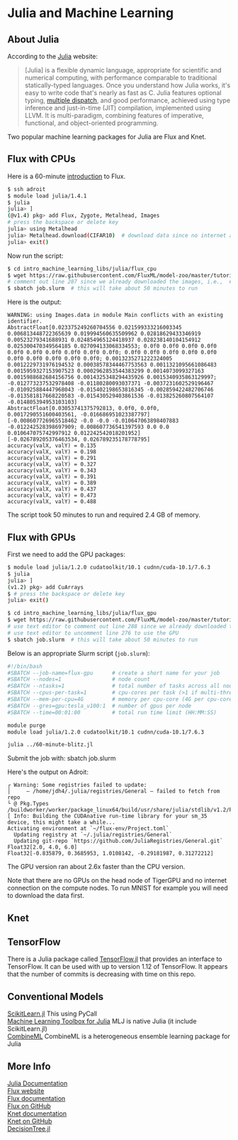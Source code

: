 # Julia and Machine Learning

## About Julia

According to the [Julia](https://docs.julialang.org/en/v1/) website:

> [Julia] is a flexible dynamic language, appropriate for scientific and numerical computing, with performance comparable to traditional statically-typed languages. Once you understand how Julia works, it's easy to write code that's nearly as fast as C. Julia features optional typing, [multiple dispatch](https://en.wikipedia.org/wiki/Multiple_dispatch), and good performance, achieved using type inference and just-in-time (JIT) compilation, implemented using LLVM. It is multi-paradigm, combining features of imperative, functional, and object-oriented programming.

Two popular machine learning packages for Julia are Flux and Knet.

## Flux with CPUs

Here is a 60-minute [introduction](https://github.com/FluxML/model-zoo/blob/master/tutorials/60-minute-blitz.jl) to Flux.

```bash
$ ssh adroit
$ module load julia/1.4.1
$ julia
julia> ]
(@v1.4) pkg> add Flux, Zygote, Metalhead, Images
# press the backspace or delete key
julia> using Metalhead
julia> Metalhead.download(CIFAR10)  # download data since no internet access on compute nodes
julia> exit()
```

Now run the script:

```bash
$ cd intro_machine_learning_libs/julia/flux_cpu
$ wget https://raw.githubusercontent.com/FluxML/model-zoo/master/tutorials/60-minute-blitz.jl
# comment out line 287 since we already downloaded the images, i.e.,  #Metalhead.download(CIFAR10)
$ sbatch job.slurm  # this will take about 50 minutes to run
```

Here is the output:

```
WARNING: using Images.data in module Main conflicts with an existing identifier.
AbstractFloat[0.023375249260704556 0.021599333216003345 0.006813448722365639 0.019994560635509962 0.02818629433346919 0.00523279341688931 0.024854965124418937 0.028238140104154912 0.025300470349564185 0.027094133068334553; 0.0f0 0.0f0 0.0f0 0.0f0 0.0f0 0.0f0 0.0f0 0.0f0 0.0f0 0.0f0; 0.0f0 0.0f0 0.0f0 0.0f0 0.0f0 0.0f0 0.0f0 0.0f0 0.0f0 0.0f0; 0.0013235271222324005 0.0012229731976194532 0.00038578344467753563 0.0011321095661086483 0.0015959327153907523 0.0002962853544383299 0.0014073099327163 0.0015988682684156756 0.0014325348294435926 0.0015340935863129997; -0.012773237532978408 -0.01180280093037371 -0.0037231602529196467 -0.010925884447968043 -0.015402198653816345 -0.002859422482706746 -0.013581817668220583 -0.015430529403861536 -0.013825260807564107 -0.014805394953103103]
AbstractFloat[0.03053741375792813, 0.0f0, 0.0f0, 0.0017290551600403561, -0.016686951023387797]
[-0.008607726965518462 -0.0 -0.0 -0.010647063898407883 -0.012242528398697909; 0.008607736541397593 0.0 0.0 0.010647075742997912 0.012242542018201952]
[-0.026789205376463534, 0.026789235178778795]
accuracy(valX, valY) = 0.135
accuracy(valX, valY) = 0.198
accuracy(valX, valY) = 0.291
accuracy(valX, valY) = 0.327
accuracy(valX, valY) = 0.343
accuracy(valX, valY) = 0.391
accuracy(valX, valY) = 0.389
accuracy(valX, valY) = 0.437
accuracy(valX, valY) = 0.473
accuracy(valX, valY) = 0.488
```

The script took 50 minutes to run and required 2.4 GB of memory.

## Flux with GPUs

First we need to add the GPU packages:

```bash
$ module load julia/1.2.0 cudatoolkit/10.1 cudnn/cuda-10.1/7.6.3
$ julia
julia> ]
(v1.2) pkg> add CuArrays
$ # press the backspace or delete key
julia> exit()
```



```bash
$ cd intro_machine_learning_libs/julia/flux_gpu
$ wget https://raw.githubusercontent.com/FluxML/model-zoo/master/tutorials/60-minute-blitz.jl
# use text editor to comment out line 288 since we already downloaded the images
# use text editor to uncomment line 276 to use the GPU
$ sbatch job.slurm  # this will take about 50 minutes to run
```

Below is an appropriate Slurm script (`job.slurm`):

```bash
#!/bin/bash
#SBATCH --job-name=flux-gpu      # create a short name for your job
#SBATCH --nodes=1                # node count
#SBATCH --ntasks=1               # total number of tasks across all nodes
#SBATCH --cpus-per-task=1        # cpu-cores per task (>1 if multi-threaded tasks)
#SBATCH --mem-per-cpu=4G         # memory per cpu-core (4G per cpu-core is default)
#SBATCH --gres=gpu:tesla_v100:1  # number of gpus per node
#SBATCH --time=00:01:00          # total run time limit (HH:MM:SS)

module purge
module load julia/1.2.0 cudatoolkit/10.1 cudnn/cuda-10.1/7.6.3

julia ../60-minute-blitz.jl
```

Submit the job with: sbatch job.slurm

Here's the output on Adroit:

```
┌ Warning: Some registries failed to update:
│     — /home/jdh4/.julia/registries/General — failed to fetch from repo
└ @ Pkg.Types /buildworker/worker/package_linux64/build/usr/share/julia/stdlib/v1.2/Pkg/src/Types.jl:1171
[ Info: Building the CUDAnative run-time library for your sm_35 device, this might take a while...
Activating environment at `~/flux-env/Project.toml`
  Updating registry at `~/.julia/registries/General`
  Updating git-repo `https://github.com/JuliaRegistries/General.git`
Float32[2.0, 4.0, 6.0]
Float32[-0.835879, 0.3685953, 1.0108142, -0.29181987, 0.31272212]
```

The GPU version ran about 2.6x faster than the CPU version.

Note that there are no GPUs on the head node of TigerGPU and no internet connection on the compute nodes. To run MNIST for example you will need to download the data first.

## Knet


## TensorFlow

There is a Julia package called [TensorFlow.jl](https://github.com/malmaud/TensorFlow.jl) that provides an interface to TensorFlow. It can be used with up to version 1.12 of TensorFlow. It appears that the number of commits is decreasing with time on this repo.

## Conventional Models

[ScikitLearn.jl](https://github.com/cstjean/ScikitLearn.jl) This using PyCall  
[Machine Learning Toolbox for Julia](https://github.com/alan-turing-institute/MLJ.jl) MLJ is native Julia (it include ScikitLearn.jl)  
[CombineML](https://github.com/ppalmes/CombineML.jl) CombineML is a heterogeneous ensemble learning package for Julia

## More Info

[Julia Documentation](https://docs.julialang.org/en/v1/)  
[Flux website](https://fluxml.ai/)  
[Flux documentation](https://fluxml.ai/Flux.jl/stable/)  
[Flux on GitHub](https://github.com/FluxML/Flux.jl)  
[Knet documentation](https://denizyuret.github.io/Knet.jl/latest/)  
[Knet on GitHub](https://github.com/denizyuret/Knet.jl)  
[DecisionTree.jl](https://github.com/bensadeghi/DecisionTree.jl)


